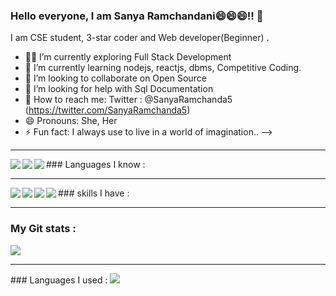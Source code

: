 ### Hello everyone, I am Sanya Ramchandani😄😄😄!! 👋

I am CSE student, 3-star coder and Web developer(Beginner) .

- 🔭🧐 I’m currently exploring Full Stack Development
- 📕 I’m currently learning nodejs, reactjs, dbms, Competitive Coding.
- 👯 I’m looking to collaborate on Open Source
- 🧐 I’m looking for help with Sql Documentation
- 📱 How to reach me:  Twitter : @SanyaRamchanda5
                       (https://twitter.com/SanyaRamchanda5)
- 😄 Pronouns: She, Her
- ⚡ Fun fact: I always use to live in a world of imagination..
-->
<hr>
### Languages I know : 
<img align="left" src="https://img.icons8.com/color/48/000000/c-plus-plus-logo.png"/>
<img align="left" src="https://img.icons8.com/color/48/000000/python.png"/>
<img align="left" src="https://img.icons8.com/ios-filled/48/000000/php-logo.png"/>

<br>
<hr>
### skills I have : 

<img align="left" src="https://img.icons8.com/ios-filled/60/000000/html-5.png"/>
<img align="left" src="https://img.icons8.com/ios-glyphs/60/000000/css3.png"/>
<img align="left"  src="https://img.icons8.com/ios-filled/60/000000/javascript-logo.png"/>
<img  align="left" src="https://img.icons8.com/color/60/000000/bootstrap.png"/>
<br>
<hr>

### My Git stats : 
<img src="https://github-readme-stats.vercel.app/api?username=sanu-coder&&show_icons=true&title_color=33d6ff&icon_color=c2c2d6&text_color=ccccff&bg_color=000000">
<hr>
### Languages I used : 
<img src="https://github-readme-stats.vercel.app/api/top-langs/?username=sanu-coder&theme=dark&hide_langs_below=1">

